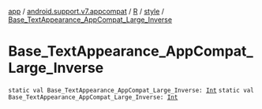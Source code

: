 [app](../../../index.md) / [android.support.v7.appcompat](../../index.md) / [R](../index.md) / [style](index.md) / [Base_TextAppearance_AppCompat_Large_Inverse](.)

# Base_TextAppearance_AppCompat_Large_Inverse

`static val Base_TextAppearance_AppCompat_Large_Inverse: `[`Int`](https://kotlinlang.org/api/latest/jvm/stdlib/kotlin/-int/index.html)
`static val Base_TextAppearance_AppCompat_Large_Inverse: `[`Int`](https://kotlinlang.org/api/latest/jvm/stdlib/kotlin/-int/index.html)